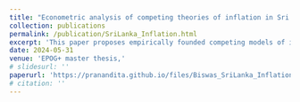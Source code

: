 ```yaml
---
title: "Econometric analysis of competing theories of inflation in Sri Lanka—Money supply or exchange rate?"
collection: publications
permalink: /publication/SriLanka_Inflation.html
excerpt: 'This paper proposes empirically founded competing models of inflation rooted in the political economy context of Sri Lanka and provides the first steps towards an econometric evaluation of the models.'
date: 2024-05-31
venue: 'EPOG+ master thesis,'
# slidesurl: ''
paperurl: 'https://pranandita.github.io/files/Biswas_SriLanka_Inflation.pdf'
# citation: ''
---
```



